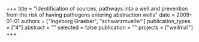 +++
title = "Identification of sources, pathways into a well and prevention from the risk of having pathogens entering abstraction wells"
date = 2009-01-01
authors = ["Ingeborg Graeber", "schwarzmueller"]
publication_types = ["4"]
abstract = ""
selected = false
publication = ""
projects = ["wellma1"]
+++


